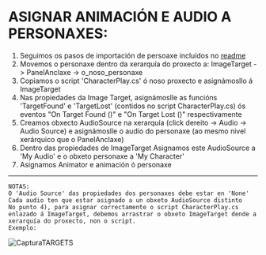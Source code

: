 # ASIGNAR ANIMACIÓN E AUDIO A PERSONAXES:
1) Seguimos os pasos de importación de persoaxe incluídos no [readme](https://github.com/webferrol/appventurers-doc/blob/main/unity/characters-guide.md)
2) Movemos o personaxe dentro da xerarquía do proxecto a: ImageTarget -> PanelAnclaxe -> o_noso_personaxe
3) Copiamos o script 'CharacterPlay.cs' ó noso proxecto e asignámosllo á ImageTarget
4) Nas propiedades da Image Target, asignámoslle as funcións 'TargetFound' e 'TargetLost' (contidos no script CharacterPlay.cs) ós eventos "On Target Found ()" e "On Target Lost ()" respectivamente
5) Creamos obxecto AudioSource na xerarquía (click dereito -> Audio -> Audio Source) e asignámoslle o audio do personaxe (ao mesmo nivel xerárquico que o PanelAnclaxe)
6) Dentro das propiedades de ImageTarget Asignamos este AudioSource a 'My Audio' e o obxeto personaxe a 'My Character'
7) Asignamos Animator e animación ó personaxe
   
----
```
NOTAS:
O 'Audio Source' das propiedades dos personaxes debe estar en 'None'
Cada audio ten que estar asignado a un obxeto AudioSource distinto
No punto 4), para asignar correctamente o script CharacterPlay.cs enlazado á ImageTarget, debemos arrastrar o obxeto ImageTarget dende a xerarquía do proxecto, non o script.
Exemplo:
```
![CapturaTARGETS](https://github.com/webferrol/appventurers-doc/assets/148337654/d9e0caaa-5963-4223-a426-0f5174ce8815)

